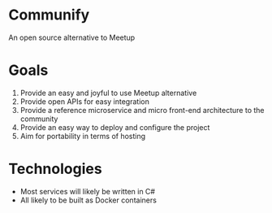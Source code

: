 # Communify
An open source alternative to Meetup

# Goals

1. Provide an easy and joyful to use Meetup alternative
2. Provide open APIs for easy integration
3. Provide a reference microservice and micro front-end architecture to the community
4. Provide an easy way to deploy and configure the project
5. Aim for portability in terms of hosting

# Technologies

- Most services will likely be written in C#
- All likely to be built as Docker containers
